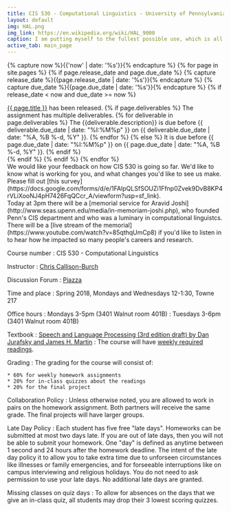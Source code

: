 ```yaml
---
title: CIS 530 - Computational Linguistics - University of Pennsylvania
layout: default
img: HAL.png
img_link: https://en.wikipedia.org/wiki/HAL_9000
caption: I am putting myself to the fullest possible use, which is all I think that any conscious entity can ever hope to do. 
active_tab: main_page 
---
```


<!-- Display an alert about upcoming homework assignments -->
{% capture now %}{{'now' | date: '%s'}}{% endcapture %}
{% for page in site.pages %}
{% if page.release_date and page.due_date %}
{% capture release_date %}{{page.release_date | date: '%s'}}{% endcapture %}
{% capture due_date %}{{page.due_date | date: '%s'}}{% endcapture %}
{% if release_date < now and due_date >= now %}
<div class="alert alert-info">
<a href="{{page.url}}">{{ page.title }}</a> has been released.  
{% if page.deliverables %}
The assignment has multiple deliverables.
{% for deliverable in page.deliverables %}
The {{deliverable.description}} is due before {{ deliverable.due_date | date: "%I:%M%p" }} on {{ deliverable.due_date | date: "%A, %B %-d, %Y" }}.  
{% endfor %}
{% else %}
It is due before {{ page.due_date | date: "%I:%M%p" }} on {{ page.due_date | date: "%A, %B %-d, %Y" }}.
{% endif %}
</div>
{% endif %}
{% endif %}
{% endfor %}
<!-- End alert for upcoming homework assignments -->


<!-- Display annoucement -->
<div class="alert alert-success" markdown="1">
We would like your feedback on how CIS 530 is going so far.  We'd like to know what is working for you, and what changes you'd like to see us make.  Please fill out [this survey](https://docs.google.com/forms/d/e/1FAIpQLSfSOUZi1Ffnp0Zvek9DvB8KP4rVLiXooNJ4pH7426FqQCcr_A/viewform?usp=sf_link).
</div>
<!-- End annoucement -->


<!-- Display annoucement -->
<div class="alert alert-info" markdown="1">
Today at 3pm there will be a [memorial service for Aravid Joshi](http://www.seas.upenn.edu/media/in-memoriam-joshi.php), who founded Penn's CIS department and who was a luminary in computational linguistcs.   There will be a [live stream of the memorial](https://www.youtube.com/watch?v=85qthqUmCp8) if you'd like to listen in to hear how he impacted so many people's careers and research.
</div>
<!-- End annoucement -->


Course number
: CIS 530 - Computational Linguistics 

Instructor
: [Chris Callison-Burch](http://www.cis.upenn.edu/~ccb/)

Discussion Forum
: [Piazza](https://piazza.com/upenn/spring2018/cis530)

Time and place
: Spring 2018, Mondays and Wednesdays 12-1:30, Towne 217

Office hours
: Mondays 3-5pm (3401 Walnut room 401B)
: Tuesdays 3-6pm (3401 Walnut room 401B)

Textbook
: [Speech and Language Processing (3rd edition draft) by Dan Jurafsky and James H. Martin](https://web.stanford.edu/~jurafsky/slp3/)
: The course will have [weekly required readings](lectures.html).  

Grading
: The grading for the course will consist of:

    * 60% for weekly homework assignments 
    * 20% for in-class quizzes about the readings
    * 20% for the final project


Collaboration Policy
: Unless otherwise noted, you are allowed to work in pairs on the homework assignment.  Both partners will receive the same grade.  The final projects will have larger groups. 

Late Day Policy
: Each student has five free "late days".  Homeworks can be submitted at most two days late.  If you are out of late days, then you will not be able to submit your homework. One "day" is defined as anytime between 1 second and 24 hours after the homework deadline. The intent of the late day policy it to allow you to take extra time due to unforseen circumstances like illnesses or family emergencies, and for forseeable interruptions like on campus interviewing and religious holidays.  You do not need to ask permission to use your late days.  No additional late days are granted. 

Missing classes on quiz days 
: To allow for absences on the days that we give an in-class quiz, all students may drop their 3 lowest scoring quizzes. 
